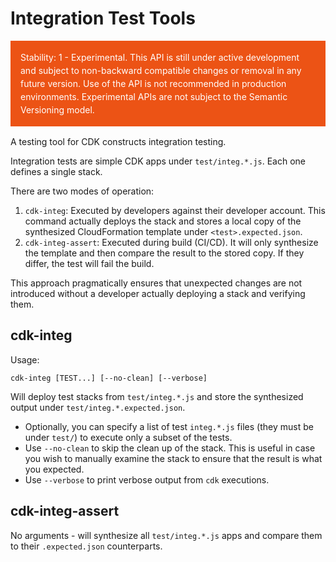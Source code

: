 # Integration Test Tools
<div class="stability_label"
     style="background-color: #EC5315; color: white !important; margin: 0 0 1rem 0; padding: 1rem; line-height: 1.5;">
  Stability: 1 - Experimental. This API is still under active development and subject to non-backward
  compatible changes or removal in any future version. Use of the API is not recommended in production
  environments. Experimental APIs are not subject to the Semantic Versioning model.
</div>


A testing tool for CDK constructs integration testing.

Integration tests are simple CDK apps under `test/integ.*.js`. Each one defines
a single stack.

There are two modes of operation:

1. `cdk-integ`: Executed by developers against their developer account. This
   command actually deploys the stack and stores a local copy of the synthesized
   CloudFormation template under `<test>.expected.json`.
2. `cdk-integ-assert`: Executed during build (CI/CD). It will only synthesize
   the template and then compare the result to the stored copy. If they differ,
   the test will fail the build.

This approach pragmatically ensures that unexpected changes are not introduced
without a developer actually deploying a stack and verifying them.

## cdk-integ

Usage:

    cdk-integ [TEST...] [--no-clean] [--verbose]

Will deploy test stacks from `test/integ.*.js` and store the synthesized output
under `test/integ.*.expected.json`.

* Optionally, you can specify a list of test `integ.*.js` files (they must be
  under `test/`) to execute only a subset of the tests.
* Use `--no-clean` to skip the clean up of the stack. This is useful in case you
  wish to manually examine the stack to ensure that the result is what you
  expected.
* Use `--verbose` to print verbose output from `cdk` executions.

## cdk-integ-assert

No arguments - will synthesize all `test/integ.*.js` apps and compare them to
their `.expected.json` counterparts.
